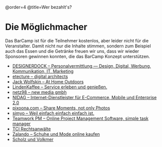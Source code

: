 @order=4
@title=Wer bezahlt's?
# Die Möglichmacher

Das BarCamp ist für die Teilnehmer kostenlos, aber leider nicht für die Veranstalter. Damit nicht nur die Inhalte stimmen, sondern zum Beispiel auch das Essen und die Getränke freuen wir uns, dass wir wieder Sponsoren gewinnen konnten, die das BarCamp Konzept unterstützen.

 * [DESIGNERDOCK – Personalvermittlung — Design, Digital, Werbung, Kommunikation, IT, Marketing](http://www.designerdock.de/)
 * [etecture – digital architects](http://www.etecture.de/)
 * [Jack Wolfskin – At Home Outdoors](http://www.jack-wolfskin.com/)
 * [LindenKaffee – Service erleben und genießen.](http://www.lindenkaffee.com/)
 * [netz98 – new media gmbh](http://www.netz98.de/)
 * [NIDAG – Internet-Dienstleister für E-Commerce, Mobile und Enterprise 2.0](http://www.nidag.de/)
 * [pixoona.com – Share Moments, not only Photos](http://pixoona.com/)
 * [simyo – Weil einfach einfach einfach ist.](https://www.simyo.de/)
 * [Teamwork PM – Online Project Management Software, simple task manager](http://www.teamworkpm.net/)
 * [TCI Rechtsanwälte](http://www.tcilaw.de/)
 * [Zalando – Schuhe und Mode online kaufen](http://www.zalando.de/)
 * [Scholz und Volkmer](http://www.s-v.de/)

